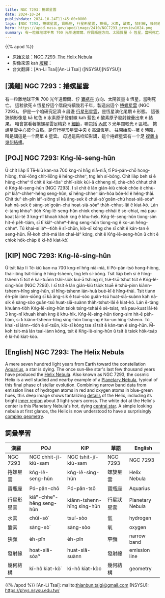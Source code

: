 ```yaml
---
title: NGC 7293：捲螺星雲
date: 2024-10-24
publishdate: 2024-10-24T11:45:00+0800
tags: [NGC 7293, 捲螺星雲, 寶瓶座, 行星形星雲, 狹頻, 水素, 酸素, 發射線, 幾何結構]
hero: https://apod.nasa.gov/apod/image/2410/NGC7293_preview1024.png
summary: 有一粒離地球干焦 700 光年遠爾爾、佇寶瓶座方向、太陽質量 ê 恆星，當咧死亡。
---
```


{{% apod %}}

- 原始文章：[NGC 7293: The Helix Nebula](https://apod.nasa.gov/apod/ap241024.html)
- 影像來源 kah [版權][copyright]：
- 台文翻譯：[An-Li Tsai][An-Li Tsai] ([NSYSU][NSYSU])

## [漢羅] NGC 7293：捲螺星雲
有一粒離地球干焦 700 光年遠爾爾、佇 [寶瓶座][Aquarius] 方向、太陽質量 ê 恆星，當咧死亡。
這粒欲死 ê 恆星佇這个階段持續幾若千年，製造出這个 [捲螺星雲][Helix Nebula] (NGC 7293)。
伊是一个咱研究足濟 ê 厝邊 [行星形星雲][Planetary Nebula]，是恆星演化尾期 ê 形態。
這張狹頻影像是 kā 紅色 ê 水素原子發射線 kah 藍色 ê 酸素原子發射線疊出來 ê 結果。
咱會當看著捲螺星雲足精彩 ê [細節][details]，嘛包括 [內底][inner region] 3 光年闊較光 ê 區域。
捲螺星雲中心彼个白點，是佇行星形星雲中央 ê 高溫恆星。
拄開始影--著 ê 時陣，叫是講這是一个簡單 ê 星雲。
毋過這馬咱知影講，這个捲螺星雲有一个足 [複雜 ê 幾何結構][complex geometry]。

## [POJ] NGC 7293: Kńg-lê-seng-hûn
Ū chi̍t lia̍p lī Tē-kiû kan-na 700 kng-nî hn̄g niā-niā, tī Pó-pân-chō hong-hiòng, thài-iông chit-liōng ê hêng-chheⁿ, tng leh sí-bông.
Chit lia̍p beh sí ê hêng-chheⁿ tī chit ê kai-tōaⁿ chhî-sio̍k kúi-ā chheng nî, chè-chō chhut chit ê Kńg-lê-seng-hûn (NGC 7293).
I sī chi̍t ê lán gián-kiù chiok chōe ê chhù-piⁿ kiâⁿ-chheⁿ-hêng seng-hûn, sī hêng-chheⁿ ián-hòa bóe-kî ê hêng-thài.
Chit tiuⁿ e̍h-pîn iáⁿ-siōng sī kā âng-sek ê chúi-sò͘ goân-chú hoat-siā-sòaⁿ kah nâ-sek ê sàng-sò͘ goân-chú hoat-siā-sòaⁿ tha̍h-chhut-lâi ê kiat-kó.
Lán ē-tàng khòaⁿ-tio̍h Kńg-lê-seng-hûn chiok cheng-chhái ê sè-chiat, mā pau-koat lāi-té 3 kng-nî khoah khah kng ê khu-he̍k.
Kńg-lê-seng-hûn tiong-sim hit-ê pe̍h-tiám, sī tī kiâⁿ-chheⁿ-hêng seng-hûn tiong-ng ê ko-un  hêng-chheⁿ.
Tú khai-sí iáⁿ--tio̍h ê sî-chūn, kiò-sī kóng che sī chi̍t ê kán-tan ê seng-hûn.
M̄-koh chit-má lán chai-iáⁿ kóng, chit ê Kńg-lê-seng-hûn ū chi̍t ê chiok ho̍k-cha̍p ê kí-hô kiat-kò͘.


## [KIP] NGC 7293: Kńg-lê-sing-hûn
Ū tsi̍t lia̍p lī Tē-kiû kan-na 700 kng-nî hn̄g niā-niā, tī Pó-pân-tsō hong-hiòng, thài-iông tsit-liōng ê hîng-tshenn, tng leh sí-bông.
Tsit lia̍p beh sí ê hîng-tshenn tī tsit ê kai-tuānn tshî-sio̍k kuí-ā tshing nî, tsè-tsō tshut tsit ê Kńg-lê-sing-hûn (NGC 7293).
I sī tsi̍t ê lán gián-kiù tsiok tsuē ê tshù-pinn kiânn-tshenn-hîng sing-hûn, sī hîng-tshenn ián-huà bué-kî ê hîng-thài.
Tsit tiunn e̍h-pîn iánn-siōng sī kā âng-sik ê tsuí-sòo guân-tsú huat-siā-suànn kah nâ-sik ê sàng-sòo guân-tsú huat-siā-suànn tha̍h-tshut-lâi ê kiat-kó.
Lán ē-tàng khuànn-tio̍h Kńg-lê-sing-hûn tsiok tsing-tshái ê sè-tsiat, mā pau-kuat lāi-té 3 kng-nî khuah khah kng ê khu-hi̍k.
Kńg-lê-sing-hûn tiong-sim hit-ê pe̍h-tiám, sī tī kiânn-tshenn-hîng sing-hûn tiong-ng ê ko-un  hîng-tshenn.
Tú khai-sí iánn--tio̍h ê sî-tsūn, kiò-sī kóng tse sī tsi̍t ê kán-tan ê sing-hûn.
M̄-koh tsit-má lán tsai-iánn kóng, tsit ê Kńg-lê-sing-hûn ū tsi̍t ê tsiok ho̍k-tsa̍p ê kí-hô kiat-kòo.

## [English] NGC 7293: The Helix Nebula
A mere seven hundred light years from Earth toward the constellation [Aquarius][Aquarius], a star is dying.
The once sun-like star's last few thousand years have produced the [Helix Nebula][Helix Nebula].
Also known as NGC 7293, the cosmic Helix is a well studied and nearby example of a [Planetary Nebula][Planetary Nebula], typical of this final phase of stellar evolution.
Combining narrow band data from emission lines of hydrogen atoms in red and oxygen atoms in blue-green hues, this deep image shows tantalizing [details][details] of the Helix, including its bright [inner region][inner region] about 3 light-years across.
The white dot at the Helix's center is this Planetary Nebula's hot, dying [central star][central star].
A simple looking nebula at first glance, the Helix is now understood to have a surprisingly [complex geometry][complex geometry].

## 詞彙學習
|漢羅|POJ|KIP|華語|English|
|-|-|-|-|-|
| NGC 7293 | NGC chhit-jī-kiú-sam | NGC tshit-jī-kiú-sam | NGC 7293 | NGC 7293 |
| 捲螺星雲 | kńg-lê-seng-hûn | kńg-lê-sing-hûn | 螺旋星雲 | Helix Nebula |
| 寶瓶座 | Pó-pân-chō | Pó-pân-tsō | 寶瓶座 | Aquarius |
| 行星形星雲 | kiâⁿ-chheⁿ-hêng seng-hûn | kiânn-tshenn-hîng sing-hûn | 行星狀星雲 | Planetary Nebula |
| 水素 | chúi-sò͘ | tsuí-sòo | 氫 | hydrogen |
| 酸素 | sàng-sò͘ | sàng-sòo | 氧 | oxygen |
| 狹頻 | e̍h-pîn | e̍h-pîn | 窄頻 | narrow band |
| 發射線 | hoat-siā-sòaⁿ | huat-siā-suànn | 發射線 | emission line |
| 幾何結構 | kí-hô kiat-kò͘ | kí-hô kiat-kòo | 幾何結構 | geometry |


{{% /apod %}}
[An-Li Tsai]: mailto:thianbun.taigi@gmail.com
[NSYSU]: https://phys.nsysu.edu.tw/

[copyright]: https://apod.nasa.gov/apod/fap/lib/about_apod.html#srapply
[License3]: https://creativecommons.org/licenses/by/3.0/
[License2]:https://creativecommons.org/licenses/by-nc-nd/2.0/

[Aquarius]:http://hawastsoc.org/deepsky/aqr/index.html
[Helix Nebula]:https://en.wikipedia.org/wiki/Helix_Nebula
[Planetary Nebula]:http://en.wikipedia.org/wiki/Planetary_nebula
[details]:https://stsci-opo.org/STScI-01EVT8HWJ754VADGE57NY9VWXP.jpg
[inner region]:https://apod.nasa.gov/apod/ap030510.html
[central star]:https://hubblesite.org/contents/media/images/2003/11/1317-Image.html
[complex geometry]:https://hubblesite.org/contents/news-releases/2004/news-2004-32.html
